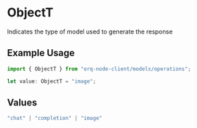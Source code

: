 # ObjectT

Indicates the type of model used to generate the response

## Example Usage

```typescript
import { ObjectT } from "orq-node-client/models/operations";

let value: ObjectT = "image";
```

## Values

```typescript
"chat" | "completion" | "image"
```